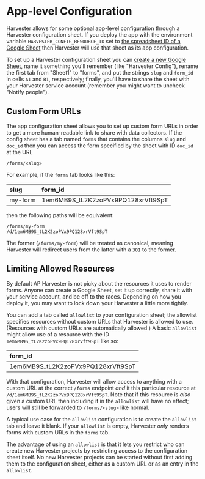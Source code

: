 App-level Configuration
=======================

Harvester allows for some optional app-level configuration through a Harvester
configuration sheet. If you deploy the app with the environment variable
`HARVESTER_CONFIG_RESOURCE_ID` set to [the spreadsheet ID of a Google
Sheet][google-spreadsheet-id] then Harvester will use that sheet as its app
configuration.

To set up a Harvester configuration sheet you can [create a new Google
Sheet](https://sheets.new), name it something you'll remember (like "Harvester
Config"), rename the first tab from "Sheet1" to "forms", and put the strings
`slug` and `form_id` in cells `A1` and `B1`, respectively; finally, you'll have
to share the sheet with your Harvester service account (remember you might want
to uncheck "Notify people").

## Custom Form URLs

The app configuration sheet allows you to set up custom form URLs in order to
get a more human-readable link to share with data collectors. If the config
sheet has a tab named `forms` that contains the columns `slug` and `doc_id`
then you can access the form specified by the sheet with ID `doc_id` at the URL

```shell
/forms/<slug>
```

For example, if the `forms` tab looks like this:

| slug    | form_id                            |
|:--------|:-----------------------------------|
| my-form | 1em6MB9S_tL2K2zoPVx9PQ128xrVft9SpT |

then the following paths will be equivalent:

```shell
/forms/my-form
/d/1em6MB9S_tL2K2zoPVx9PQ128xrVft9SpT
```

The former (`/forms/my-form`) will be treated as canonical, meaning Harvester
will redirect users from the latter with a `301` to the former.

## Limiting Allowed Resources

By default AP Harvester is not picky about the resources it uses to render
forms. Anyone can create a Google Sheet, set it up correctly, share it with
your service account, and be off to the races. Depending on how you deploy it,
you may want to lock down your Harvester a little more tightly.

You can add a tab called `allowlist` to your configuration sheet; the allowlist
specifies resources without custom URLs that Harvester is allowed to use.
(Resources with custom URLs are automatically allowed.) A basic `allowlist`
might allow use of a resource with the ID `1em6MB9S_tL2K2zoPVx9PQ128xrVft9SpT`
like so:

| form_id                            |
|:-----------------------------------|
| 1em6MB9S_tL2K2zoPVx9PQ128xrVft9SpT |

With that configuration, Harvester will allow access to anything with a custom
URL at the correct `/forms` endpoint _and_ it this particular resource at
`/d/1em6MB9S_tL2K2zoPVx9PQ128xrVft9SpT`. Note that if this resource is _also_
given a custom URL then including it in the `allowlist` will have no effect;
users will still be forwarded to `/forms/<slug>` like normal.

A typical use case for the `allowlist` configuration is to create the
`allowlist` tab and leave it blank. If your `allowlist` is empty, Harvester
_only_ renders forms with custom URLs in the `forms` tab.

The advantage of using an `allowlist` is that it lets you restrict who can
create new Harvester projects by restricting access to the configuration sheet
itself. No new Harvester projects can be started without first adding them to
the configuration sheet, either as a custom URL or as an entry in the
`allowlist`.

[google-spreadsheet-id]: https://developers.google.com/sheets/api/guides/concepts#spreadsheet_id
